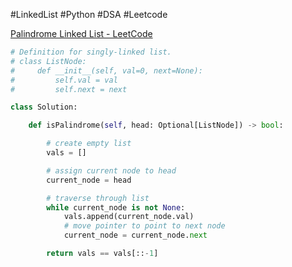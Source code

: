#LinkedList #Python #DSA #Leetcode 

[Palindrome Linked List - LeetCode](https://leetcode.com/problems/palindrome-linked-list/description/)
```python
# Definition for singly-linked list.
# class ListNode:
#     def __init__(self, val=0, next=None):
#         self.val = val
#         self.next = next

class Solution:

    def isPalindrome(self, head: Optional[ListNode]) -> bool:

        # create empty list
        vals = []

        # assign current node to head
        current_node = head

        # traverse through list
        while current_node is not None:
            vals.append(current_node.val)
            # move pointer to point to next node
            current_node = current_node.next

        return vals == vals[::-1]
```
